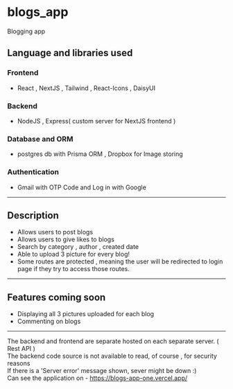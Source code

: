 # blogs_app
Blogging app 

## Language and libraries used

### Frontend
- React , NextJS , Tailwind , React-Icons , DaisyUI
### Backend
- NodeJS , Express( custom server for NextJS frontend )
### Database and ORM
- postgres db with Prisma ORM , Dropbox for Image storing
### Authentication  
- Gmail with OTP Code and Log in with Google
---
## Description 
- Allows users to post blogs 
- Allows users to give likes to blogs
- Search by category , author , created date
- Able to upload 3 picture for every blog!
- Some routes are protected , meaning the user will be redirected to login page if they try to access those routes.
---
## Features coming soon
- Displaying all 3 pictures uploaded for each blog
- Commenting on blogs
---
The backend and frontend are separate hosted on each separate server. ( Rest API ) <br />
The backend code source is not available to read, of course , for security reasons <br />
If there is a 'Server error' message shown, sever might be down :)  <br />
Can see the application on - https://blogs-app-one.vercel.app/
